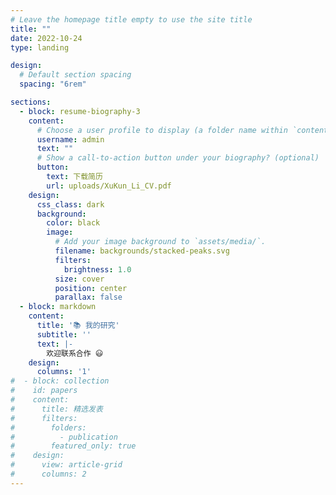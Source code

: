 ```yaml
---
# Leave the homepage title empty to use the site title
title: ""
date: 2022-10-24
type: landing

design:
  # Default section spacing
  spacing: "6rem"

sections:
  - block: resume-biography-3
    content:
      # Choose a user profile to display (a folder name within `content/authors/`)
      username: admin
      text: ""
      # Show a call-to-action button under your biography? (optional)
      button:
        text: 下载简历
        url: uploads/XuKun_Li_CV.pdf
    design:
      css_class: dark
      background:
        color: black
        image:
          # Add your image background to `assets/media/`.
          filename: backgrounds/stacked-peaks.svg
          filters:
            brightness: 1.0
          size: cover
          position: center
          parallax: false
  - block: markdown
    content:
      title: '📚 我的研究'
      subtitle: ''
      text: |-
        欢迎联系合作 😃
    design:
      columns: '1'
#  - block: collection
#    id: papers
#    content:
#      title: 精选发表
#      filters:
#        folders:
#          - publication
#        featured_only: true
#    design:
#      view: article-grid
#      columns: 2
---
```

